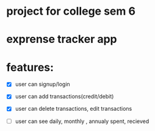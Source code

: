 # project for college sem 6

# exprense tracker app

# features:

- [x] user can signup/login

- [x] user can add transactions(credit/debit)

- [x] user can delete transactions, edit transactions

- [ ] user can see daily, monthly , annualy spent, recieved